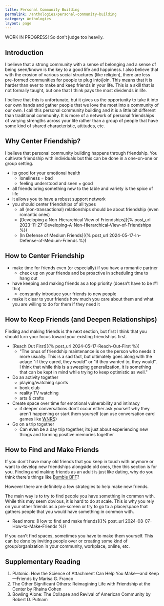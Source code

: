 ```yaml
---
title: Personal Community Building
permalink: /anthologies/personal-community-building
category: Anthologies
layout: page
---
```


WORK IN PROGRESS! So don't judge too heavily.

## Introduction

I believe that a strong community with a sense of belonging and a sense of being seen/known is the key to a good life and happiness. I also believe that with the erosion of various social structures (like religion), there are less pre-formed communities for people to plug into/join. This means that it is harder than ever to make and keep friends in your life. This is a skill that is not formally taught, but one that I think pays the most dividends in life.

I believe that this is unfortunate, but it gives us the opportunity to take it into our own hands and gather people that we love the most into a community of our own. I call this personal community building and it is a little bit different than traditional community. It is more of a network of personal friendships of varying strengths across your life rather than a group of people that have some kind of shared characteristic, attitudes, etc.

## Why Center Friendship?

I believe that personal community building happens through friendship. You cultivate friendship with individuals but this can be done in a one-on-one or group setting.

* its good for your emotional health
    * loneliness = bad
    * feeling understood and seen = good
* all friends bring something new to the table and variety is the spice of life
* it allows you to have a robust support network
* you should center friendships of all types
    * all (non-transactional) relationships should be about friendship (even romantic ones)
    * [Developing a Non-Hierarchical View of Friendships]({% post_url 2023-11-27-Developing-A-Non-Hierarchical-View-of-Friendships %})
    * [In Defense of Medium Friends]({% post_url 2024-05-17-In-Defense-of-Medium-Friends %})

## How to Center Friendship

* make time for friends even (or especially) if you have a romantic partner
    * check up on your friends and be proactive in scheduling time to hang out
* have keeping and making friends as a top priority (doesn’t have to be #1 tho)
    * constantly introduce your friends to new people
* make it clear to your friends how much you care about them and what you are willing to do for them if they need it

## How to Keep Friends (and Deepen Relationships)

Finding and making friends is the next section, but first I think that you should turn your focus toward your existing friendships first.

* [Reach Out First]({% post_url 2024-05-17-Reach-Out-First %})
    * "The onus of friendship maintenance is on the person who needs it more usually. This is a sad fact, but ultimately goes along with the adage "if they cared, they would" or "if they wanted to, they would". I think that while this is a sweeping generalization, it is something that can be kept in mind while trying to keep optimistic as well."
* Do an activity together
    * playing/watching sports
    * book club
    * reality TV watching
    * arts & crafts
* Create space over time for emotional vulnerability and intimacy
    * if deeper conversations don't occur either ask yourself why they aren't happening or start them yourself (can use conversation card games like [WNRS](https://www.werenotreallystrangers.com/))
* Go on a trip together
    * Can even be a day trip together, its just about experiencing new things and forming positive memories together

## How to Find and Make Friends

If you don't have many old friends that you keep in touch with anymore or want to develop new friendships alongside old ones, then this section is for you. Finding and making friends as an adult is just like dating, why do you think there's things like [Bumble BFF](https://bumble.com/en-us/bff)?

However there are definitely a few strategies to help make new friends.

The main way is to try to find people you have something in common with. While this may seem obvious, it is hard to do at scale. This is why you rely on your other friends as a pre-screen or try to go to a place/space that gathers people that you would have something in common with.
* Read more: [How to find and make friends]({% post_url 2024-08-07-How-to-Make-Friends %})

If you can't find spaces, sometimes you have to make them yourself. This can be done by inviting people over or creating some kind of group/organization in your community, workplace, online, etc.

## Supplementary Reading

1. Platonic: How the Science of Attachment Can Help You Make—and Keep—Friends by Marisa G. Franco
2. The Other Significant Others: Reimagining Life with Friendship at the Center by Rhaina Cohen
3. Bowling Alone: The Collapse and Revival of American Community by Robert D. Putnam
